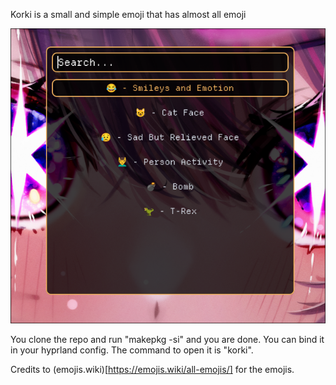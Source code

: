 Korki is a small and simple emoji that has almost all emoji

<img src="images/pic.png">

You clone the repo and run "makepkg -si" and you are done. You can bind it in your hyprland config. The command to open it is "korki".


Credits to (emojis.wiki)[https://emojis.wiki/all-emojis/] for the emojis.
